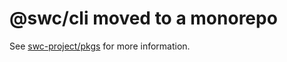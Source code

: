# @swc/cli moved to a monorepo

See [swc-project/pkgs](https://github.com/swc-project/pkgs) for more
information.
